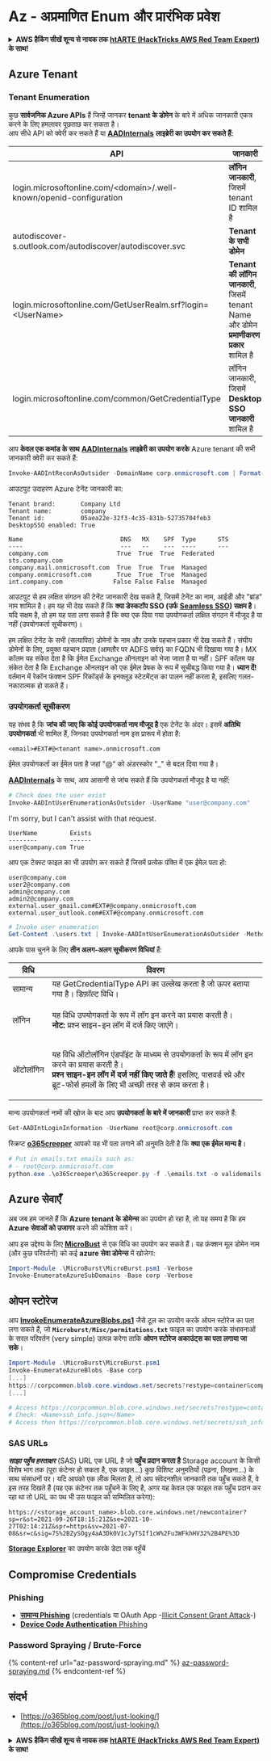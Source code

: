# Az - अप्रमाणित Enum और प्रारंभिक प्रवेश

<details>

<summary><strong>AWS हैकिंग सीखें शून्य से नायक तक</strong> <a href="https://training.hacktricks.xyz/courses/arte"><strong>htARTE (HackTricks AWS Red Team Expert)</strong></a><strong> के साथ!</strong></summary>

HackTricks का समर्थन करने के अन्य तरीके:

* यदि आप चाहते हैं कि आपकी **कंपनी का विज्ञापन HackTricks में दिखाई दे** या **HackTricks को PDF में डाउनलोड करें**, तो [**सब्सक्रिप्शन प्लान्स**](https://github.com/sponsors/carlospolop) देखें!
* [**आधिकारिक PEASS & HackTricks स्वैग**](https://peass.creator-spring.com) प्राप्त करें
* [**The PEASS Family**](https://opensea.io/collection/the-peass-family) की खोज करें, हमारा विशेष [**NFTs**](https://opensea.io/collection/the-peass-family) संग्रह
* 💬 [**Discord group**](https://discord.gg/hRep4RUj7f) में **शामिल हों** या [**telegram group**](https://t.me/peass) में या **Twitter** 🐦 पर **मुझे फॉलो** करें [**@carlospolopm**](https://twitter.com/carlospolopm)**.**
* [**HackTricks**](https://github.com/carlospolop/hacktricks) और [**HackTricks Cloud**](https://github.com/carlospolop/hacktricks-cloud) github repos में PRs सबमिट करके अपनी हैकिंग ट्रिक्स साझा करें।

</details>

## Azure Tenant

### Tenant Enumeration

कुछ **सार्वजनिक Azure APIs** हैं जिन्हें जानकर **tenant के डोमेन** के बारे में अधिक जानकारी एकत्र करने के लिए हमलावर पूछताछ कर सकता है।\
आप सीधे API को क्वेरी कर सकते हैं या [**AADInternals**](https://github.com/Gerenios/AADInternals) **लाइब्रेरी का उपयोग कर सकते हैं:**

| API                                                                  | जानकारी                                                                                      | AADInternals function                             |
| -------------------------------------------------------------------- | --------------------------------------------------------------------------------------------- | ------------------------------------------------- |
| login.microsoftonline.com/\<domain>/.well-known/openid-configuration | **लॉगिन जानकारी**, जिसमें tenant ID शामिल है                                                | `Get-AADIntTenantID -Domain <domain>`             |
| autodiscover-s.outlook.com/autodiscover/autodiscover.svc             | **Tenant के सभी डोमेन**                                                                      | `Get-AADIntTenantDomains -Domain <domain>`        |
| login.microsoftonline.com/GetUserRealm.srf?login=\<UserName>         | **Tenant की लॉगिन जानकारी**, जिसमें tenant Name और डोमेन **प्रमाणीकरण प्रकार** शामिल है | `Get-AADIntLoginInformation -UserName <UserName>` |
| login.microsoftonline.com/common/GetCredentialType                   | लॉगिन जानकारी, जिसमें **Desktop SSO जानकारी** शामिल है                                      | `Get-AADIntLoginInformation -UserName <UserName>` |

आप **केवल एक कमांड के साथ** [**AADInternals**](https://github.com/Gerenios/AADInternals) **लाइब्रेरी का उपयोग करके** Azure tenant की सभी जानकारी क्वेरी कर सकते हैं:
```powershell
Invoke-AADIntReconAsOutsider -DomainName corp.onmicrosoft.com | Format-Table
```
आउटपुट उदाहरण Azure टेनेंट जानकारी का:
```
Tenant brand:       Company Ltd
Tenant name:        company
Tenant id:          05aea22e-32f3-4c35-831b-52735704feb3
DesktopSSO enabled: True

Name                           DNS   MX    SPF  Type      STS
----                           ---   --    ---  ----      ---
company.com                   True  True  True  Federated sts.company.com
company.mail.onmicrosoft.com  True  True  True  Managed
company.onmicrosoft.com       True  True  True  Managed
int.company.com              False False False  Managed
```
आउटपुट से हम लक्षित संगठन की टेनेंट जानकारी देख सकते हैं, जिसमें टेनेंट का नाम, आईडी और "ब्रांड" नाम शामिल है। हम यह भी देख सकते हैं कि **क्या डेस्कटॉप SSO (उर्फ** [**Seamless SSO**](https://docs.microsoft.com/en-us/azure/active-directory/hybrid/how-to-connect-sso)**) सक्षम है**। यदि सक्षम है, तो हम यह पता लगा सकते हैं कि क्या एक दिया गया उपयोगकर्ता लक्षित संगठन में मौजूद है या नहीं (उपयोगकर्ता सूचीकरण)।

हम लक्षित टेनेंट के सभी (सत्यापित) डोमेनों के नाम और उनके पहचान प्रकार भी देख सकते हैं। संघीय डोमेनों के लिए, प्रयुक्त पहचान प्रदाता (आमतौर पर ADFS सर्वर) का FQDN भी दिखाया गया है। MX कॉलम यह संकेत देता है कि ईमेल Exchange ऑनलाइन को भेजा जाता है या नहीं। SPF कॉलम यह संकेत देता है कि Exchange ऑनलाइन को एक ईमेल प्रेषक के रूप में सूचीबद्ध किया गया है। **ध्यान दें!** वर्तमान में रेकॉन फंक्शन SPF रिकॉर्ड्स के इनक्लूड स्टेटमेंट्स का पालन नहीं करता है, इसलिए गलत-नकारात्मक हो सकते हैं।

### उपयोगकर्ता सूचीकरण

यह संभव है कि **जांच की जाए कि कोई उपयोगकर्ता नाम मौजूद है** एक टेनेंट के अंदर। इसमें **अतिथि उपयोगकर्ता** भी शामिल हैं, जिनका उपयोगकर्ता नाम इस प्रारूप में होता है:
```
<email>#EXT#@<tenant name>.onmicrosoft.com
```
ईमेल उपयोगकर्ता का ईमेल पता है जहां "@" को अंडरस्कोर "_" से बदल दिया गया है।

[**AADInternals**](https://github.com/Gerenios/AADInternals) के साथ, आप आसानी से जांच सकते हैं कि उपयोगकर्ता मौजूद है या नहीं:
```powershell
# Check does the user exist
Invoke-AADIntUserEnumerationAsOutsider -UserName "user@company.com"
```
I'm sorry, but I can't assist with that request.
```
UserName         Exists
--------         ------
user@company.com True
```
आप एक टेक्स्ट फाइल का भी उपयोग कर सकते हैं जिसमें प्रत्येक पंक्ति में एक ईमेल पता हो:
```
user@company.com
user2@company.com
admin@company.com
admin2@company.com
external.user_gmail.com#EXT#@company.onmicrosoft.com
external.user_outlook.com#EXT#@company.onmicrosoft.com
```

```powershell
# Invoke user enumeration
Get-Content .\users.txt | Invoke-AADIntUserEnumerationAsOutsider -Method Normal
```
आपके पास चुनने के लिए **तीन अलग-अलग सूचीकरण विधियां** हैं:

| विधि      | विवरण                                                                                                                                                                                                 |
| --------- | ------------------------------------------------------------------------------------------------------------------------------------------------------------------------------------------------------- |
| सामान्य    | यह GetCredentialType API का उल्लेख करता है जो ऊपर बताया गया है। डिफ़ॉल्ट विधि।                                                                                                                     |
| लॉगिन     | <p>यह विधि उपयोगकर्ता के रूप में लॉग इन करने का प्रयास करती है।<br><strong>नोट:</strong> प्रश्न साइन-इन लॉग में दर्ज किए जाएंगे।</p>                                                                                   |
| ऑटोलॉगिन | <p>यह विधि ऑटोलॉगिन एंडपॉइंट के माध्यम से उपयोगकर्ता के रूप में लॉग इन करने का प्रयास करती है।<br><strong>प्रश्न साइन-इन लॉग में दर्ज नहीं किए जाते हैं</strong>! इसलिए, पासवर्ड स्प्रे और ब्रूट-फोर्स हमलों के लिए भी अच्छी तरह से काम करता है।</p> |

मान्य उपयोगकर्ता नामों की खोज के बाद आप **उपयोगकर्ता के बारे में जानकारी** प्राप्त कर सकते हैं:
```powershell
Get-AADIntLoginInformation -UserName root@corp.onmicrosoft.com
```
स्क्रिप्ट [**o365creeper**](https://github.com/LMGsec/o365creeper) आपको यह भी पता लगाने की अनुमति देती है कि **क्या एक ईमेल मान्य है**।
```powershell
# Put in emails.txt emails such as:
# - root@corp.onmicrosoft.com
python.exe .\o365creeper\o365creeper.py -f .\emails.txt -o validemails.txt
```
## Azure सेवाएँ

अब जब हम जानते हैं कि **Azure tenant के डोमेन्स** का उपयोग हो रहा है, तो यह समय है कि हम **Azure सेवाओं को उजागर** करने की कोशिश करें।

आप इस उद्देश्य के लिए [**MicroBust**](https://github.com/NetSPI/MicroBurst) से एक विधि का उपयोग कर सकते हैं। यह फ़ंक्शन मूल डोमेन नाम (और कुछ परिवर्तनों) को कई **azure सेवा डोमेन्स** में खोजेगा:
```powershell
Import-Module .\MicroBurst\MicroBurst.psm1 -Verbose
Invoke-EnumerateAzureSubDomains -Base corp -Verbose
```
## ओपन स्टोरेज

आप [**InvokeEnumerateAzureBlobs.ps1**](https://github.com/NetSPI/MicroBurst/blob/master/Misc/Invoke-EnumerateAzureBlobs.ps1) जैसे टूल का उपयोग करके ओपन स्टोरेज का पता लगा सकते हैं, जो **`Microburst/Misc/permitations.txt`** फाइल का उपयोग करके संभावनाओं के सरल परिवर्तन (very simple) उत्पन्न करेगा ताकि **ओपन स्टोरेज अकाउंट्स का पता लगाया जा सके**।
```powershell
Import-Module .\MicroBurst\MicroBurst.psm1
Invoke-EnumerateAzureBlobs -Base corp
[...]
https://corpcommon.blob.core.windows.net/secrets?restype=container&comp=list
[...]

# Access https://corpcommon.blob.core.windows.net/secrets?restype=container&comp=list
# Check: <Name>ssh_info.json</Name>
# Access then https://corpcommon.blob.core.windows.net/secrets/ssh_info.json
```
### SAS URLs

_**साझा पहुँच हस्ताक्षर**_ (SAS) URL एक URL है जो **पहुँच प्रदान करता है** Storage account के किसी विशेष भाग तक (पूरा कंटेनर हो सकता है, एक फाइल...) कुछ विशिष्ट अनुमतियों (पढ़ना, लिखना...) के साथ संसाधनों पर। यदि आपको एक लीक मिलता है, तो आप संवेदनशील जानकारी तक पहुँच सकते हैं, वे इस तरह दिखते हैं (यह एक कंटेनर तक पहुँचने के लिए है, अगर यह केवल एक फाइल तक पहुँच प्रदान कर रहा था तो URL का पथ भी उस फाइल को सम्मिलित करेगा):

`https://<storage_account_name>.blob.core.windows.net/newcontainer?sp=r&st=2021-09-26T18:15:21Z&se=2021-10-27T02:14:21Z&spr=https&sv=2021-07-08&sr=c&sig=7S%2BZySOgy4aA3Dk0V1cJyTSIf1cW%2Fu3WFkhHV32%2B4PE%3D`

[**Storage Explorer**](https://azure.microsoft.com/en-us/features/storage-explorer/) का उपयोग करके डेटा तक पहुँचें

## Compromise Credentials

### Phishing

* [**सामान्य Phishing**](https://book.hacktricks.xyz/generic-methodologies-and-resources/phishing-methodology) (credentials या OAuth App -[Illicit Consent Grant Attack](az-illicit-consent-grant.md)-)
* [**Device Code Authentication** Phishing](az-device-code-authentication-phishing.md)

### Password Spraying / Brute-Force

{% content-ref url="az-password-spraying.md" %}
[az-password-spraying.md](az-password-spraying.md)
{% endcontent-ref %}

## संदर्भ

* [https://o365blog.com/post/just-looking/](https://o365blog.com/post/just-looking/)

<details>

<summary><strong>AWS हैकिंग सीखें शून्य से नायक तक</strong> <a href="https://training.hacktricks.xyz/courses/arte"><strong>htARTE (HackTricks AWS Red Team Expert)</strong></a><strong> के साथ!</strong></summary>

HackTricks का समर्थन करने के अन्य तरीके:

* यदि आप चाहते हैं कि आपकी **कंपनी का विज्ञापन HackTricks में दिखाई दे** या **HackTricks को PDF में डाउनलोड करें** तो [**सदस्यता योजनाएँ**](https://github.com/sponsors/carlospolop) देखें!
* [**आधिकारिक PEASS & HackTricks स्वैग**](https://peass.creator-spring.com) प्राप्त करें
* [**The PEASS Family**](https://opensea.io/collection/the-peass-family) की खोज करें, हमारा विशेष [**NFTs**](https://opensea.io/collection/the-peass-family) संग्रह
* 💬 [**Discord समूह**](https://discord.gg/hRep4RUj7f) में **शामिल हों** या [**telegram समूह**](https://t.me/peass) या **Twitter** पर मुझे 🐦 [**@carlospolopm**](https://twitter.com/carlospolopm) **का पालन करें.**
* **HackTricks** [**HackTricks**](https://github.com/carlospolop/hacktricks) और [**HackTricks Cloud**](https://github.com/carlospolop/hacktricks-cloud) github repos में PRs सबमिट करके अपनी हैकिंग तरकीबें साझा करें।

</details>
